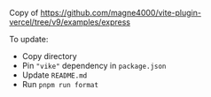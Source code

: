 Copy of https://github.com/magne4000/vite-plugin-vercel/tree/v9/examples/express

To update:
- Copy directory
- Pin `"vike"` dependency in `package.json`
- Update `README.md`
- Run `pnpm run format`

